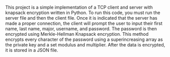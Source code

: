 This project is a simple implementation of a TCP client and server with knapsack encryption written in Python. To run this code, you must run the server file and then the client file. Once it is indicated that the server has made a proper connection, the client will prompt the user to input their first name, last name, major, username, and password. The password is then encrypted using Merkle-Hellman Knapsack encryption. This method encrypts every character of the password using a superincreasing array as the private key and a set modulus and multiplier. After the data is encrypted, it is stored in a JSON file.
